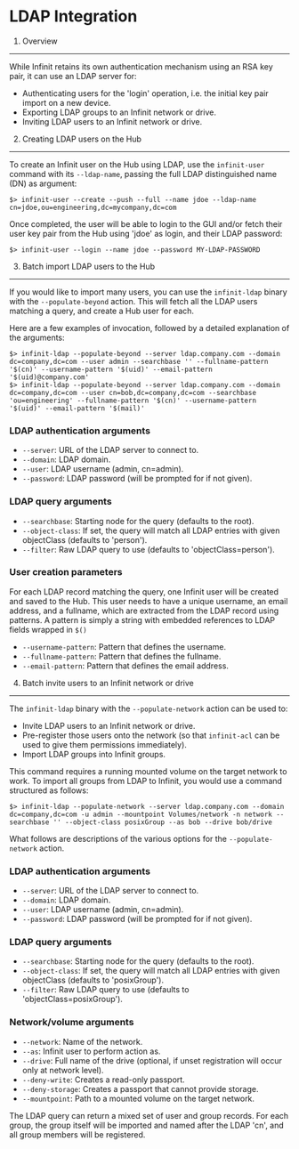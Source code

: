 LDAP Integration
================

1. Overview
-----------

While Infinit retains its own authentication mechanism using an RSA key pair, it can use an LDAP server for:

- Authenticating users for the 'login' operation, i.e. the initial key pair import on a new device.
- Exporting LDAP groups to an Infinit network or drive.
- Inviting LDAP users to an Infinit network or drive.

2. Creating LDAP users on the Hub
---------------------------------

To create an Infinit user on the Hub using LDAP, use the `infinit-user` command with its `--ldap-name`, passing the full LDAP distinguished name (DN) as argument:

```
$> infinit-user --create --push --full --name jdoe --ldap-name cn=jdoe,ou=engineering,dc=mycompany,dc=com
```

Once completed, the user will be able to login to the GUI and/or fetch their user key pair from the Hub using 'jdoe' as login, and their LDAP password:

```
$> infinit-user --login --name jdoe --password MY-LDAP-PASSWORD
```

3. Batch import LDAP users to the Hub
-------------------------------------

If you would like to import many users, you can use the `infinit-ldap` binary with the `--populate-beyond` action. This will fetch all the LDAP users matching a query, and create a Hub user for each.

Here are a few examples of invocation, followed by a detailed explanation of the arguments:

```
$> infinit-ldap --populate-beyond --server ldap.company.com --domain dc=company,dc=com --user admin --searchbase '' --fullname-pattern '$(cn)' --username-pattern '$(uid)' --email-pattern '$(uid)@company.com'
$> infinit-ldap --populate-beyond --server ldap.company.com --domain dc=company,dc=com --user cn=bob,dc=company,dc=com --searchbase 'ou=engineering' --fullname-pattern '$(cn)' --username-pattern '$(uid)' --email-pattern '$(mail)'

```

### LDAP authentication arguments ###

- `--server`: URL of the LDAP server to connect to.
- `--domain`: LDAP domain.
- `--user`: LDAP username (admin, cn=admin).
- `--password`: LDAP password (will be prompted for if not given).


### LDAP query arguments ###

- `--searchbase`: Starting node for the query (defaults to the root).
- `--object-class`: If set, the query will match all LDAP entries with given objectClass (defaults to 'person').
- `--filter`: Raw LDAP query to use (defaults to 'objectClass=person').


### User creation parameters ###

For each LDAP record matching the query, one Infinit user will be created and saved to the Hub. This user needs to have a unique username, an email address, and a fullname, which are extracted from the LDAP record using patterns. A pattern is simply a string with embedded references to LDAP fields wrapped in `$()`

- `--username-pattern`: Pattern that defines the username.
- `--fullname-pattern`: Pattern that defines the fullname.
- `--email-pattern`: Pattern that defines the email address.

4. Batch invite users to an Infinit network or drive
----------------------------------------------------

The `infinit-ldap` binary with the `--populate-network` action can be used to:

- Invite LDAP users to an Infinit network or drive.
- Pre-register those users onto the network (so that `infinit-acl` can be used
to give them permissions immediately).
- Import LDAP groups into Infinit groups.

This command requires a running mounted volume on the target network to work. To import all groups from LDAP to Infinit, you would use a command structured as follows:

```
$> infinit-ldap --populate-network --server ldap.company.com --domain dc=company,dc=com -u admin --mountpoint Volumes/network -n network --searchbase '' --object-class posixGroup --as bob --drive bob/drive
```

What follows are descriptions of the various options for the `--populate-network` action.

### LDAP authentication arguments ###

- `--server`: URL of the LDAP server to connect to.
- `--domain`: LDAP domain.
- `--user`: LDAP username (admin, cn=admin).
- `--password`: LDAP password (will be prompted for if not given).

### LDAP query arguments ###

- `--searchbase`: Starting node for the query (defaults to the root).
- `--object-class`: If set, the query will match all LDAP entries with given objectClass (defaults to 'posixGroup').
- `--filter`: Raw LDAP query to use (defaults to 'objectClass=posixGroup').

### Network/volume arguments ###

- `--network`: Name of the network.
- `--as`: Infinit user to perform action as.
- `--drive`: Full name of the drive (optional, if unset registration will occur only at network level).
- `--deny-write`: Creates a read-only passport.
- `--deny-storage`: Creates a passport that cannot provide storage.
- `--mountpoint`: Path to a mounted volume on the target network.

The LDAP query can return a mixed set of user and group records. For each group, the group itself will be imported and named after the LDAP 'cn', and all group members will be registered.
